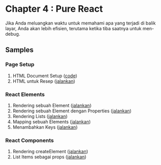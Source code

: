 # Chapter 4 : Pure React

Jika Anda meluangkan waktu untuk memahami apa yang terjadi di balik layar, Anda akan lebih efisien, terutama ketika
tiba saatnya untuk men-debug.

## Samples

### Page Setup

1. HTML Document Setup ([code](https://github.com/MoonHighway/learning-react/blob/master/chapter-04/01-page-setup/01-page-setup.html))
2. HTML untuk Resep ([jalankan](https://github.com/MoonHighway/learning-react/blob/master/chapter-04/01-page-setup/02-baked-salmon.html))

### React Elements

1. Rendering sebuah Element ([jalankan](http://jsbin.com/polufak/1/edit?js,output))
2. Rendering sebuah Element dengan Properties ([jalankan](http://jsbin.com/polufak/2/edit?js,output))
3. Rendering Lists ([jalankan](http://jsbin.com/polufak/3/edit?js,output))
4. Mapping sebuah Elements ([jalankan](http://jsbin.com/polufak/4/edit?js,output))
5. Menambahkan Keys ([jalankan](http://jsbin.com/polufak/5/edit?js,output))

### React Components

1. Rendering createElement ([jalankan](https://jsbin.com/dizifem/1/edit?js,output))
2. List Items sebagai props ([jalankan](https://jsbin.com/sedovap/1/edit?js,output))
